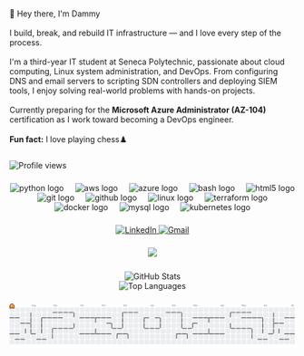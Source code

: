 <br clear="both">

<!-- 👋 Intro -->
<p align="left">👋 Hey there, I'm Dammy<br><br>I build, break, and rebuild IT infrastructure — and I love every step of the process.<br><br>I'm a third-year IT student at Seneca Polytechnic, passionate about cloud computing, Linux system administration, and DevOps. From configuring DNS and email servers to scripting SDN controllers and deploying SIEM tools, I enjoy solving real-world problems with hands-on projects.<br><br>Currently preparing for the <b>Microsoft Azure Administrator (AZ-104)</b> certification as I work toward becoming a DevOps engineer.<br><br><b>Fun fact:</b> I love playing chess♟️</p>

###

<!-- 👁️ Profile Views -->
<p align="left">
  <img src="https://komarev.com/ghpvc/?username=Dammy-578&label=Profile%20views&color=0e75b6&style=flat" alt="Profile views" />
</p>

###

<!-- 🧰 Skills Icons -->
<div align="center">
  <img src="https://skillicons.dev/icons?i=py" height="60" alt="python logo" />
  <img width="12" />
  <img src="https://cdn.jsdelivr.net/gh/devicons/devicon/icons/amazonwebservices/amazonwebservices-line-wordmark.svg" height="60" alt="aws logo" />
  <img width="12" />
  <img src="https://cdn.jsdelivr.net/gh/devicons/devicon/icons/azure/azure-original.svg" height="60" alt="azure logo" />
  <img width="12" />
  <img src="https://cdn.jsdelivr.net/gh/devicons/devicon/icons/bash/bash-original.svg" height="60" alt="bash logo" />
  <img width="12" />
  <img src="https://cdn.jsdelivr.net/gh/devicons/devicon/icons/html5/html5-original.svg" height="60" alt="html5 logo" />
  <img width="12" />
  <img src="https://cdn.jsdelivr.net/gh/devicons/devicon/icons/git/git-original.svg" height="60" alt="git logo" />
  <img width="12" />
  <img src="https://cdn.jsdelivr.net/gh/devicons/devicon/icons/github/github-original.svg" height="60" alt="github logo" />
  <img width="12" />
  <img src="https://cdn.jsdelivr.net/gh/devicons/devicon/icons/linux/linux-original.svg" height="60" alt="linux logo" />
  <img width="12" />
  <img src="https://cdn.jsdelivr.net/gh/devicons/devicon/icons/terraform/terraform-original.svg" height="60" alt="terraform logo" />
  <img width="12" />
  <img src="https://cdn.jsdelivr.net/gh/devicons/devicon/icons/docker/docker-original.svg" height="60" alt="docker logo" />
  <img width="12" />
  <img src="https://cdn.jsdelivr.net/gh/devicons/devicon/icons/mysql/mysql-original.svg" height="60" alt="mysql logo" />
  <img width="12" />
  <img src="https://cdn.jsdelivr.net/gh/devicons/devicon/icons/kubernetes/kubernetes-plain.svg" height="60" alt="kubernetes logo" />
</div>

###

<!-- 📬 Contact -->
<div align="center">
  <a href="https://www.linkedin.com/in/dammy-o-27182b194/" target="_blank">
    <img src="https://img.shields.io/static/v1?message=LinkedIn&logo=linkedin&label=&color=0077B5&logoColor=white&labelColor=&style=for-the-badge" height="25" alt="LinkedIn" />
  </a>
  <a href="mailto:ddammy578@gmail.com" target="_blank">
    <img src="https://img.shields.io/static/v1?message=Gmail&logo=gmail&label=&color=D14836&logoColor=white&labelColor=&style=for-the-badge" height="25" alt="Gmail" />
  </a>
</div>

###

<!-- 🏆 GitHub Trophies -->
<div align="center">
  <img src="https://github-profile-trophy.vercel.app/?username=Dammy-578&theme=dracula&margin-w=15&margin-h=15" />
</div>

###

<!-- 📊 GitHub Stats -->
<div align="center">
  <img src="https://github-readme-stats.vercel.app/api?username=Dammy-578&show_icons=true&theme=dracula" alt="GitHub Stats" />
  <br />
  <img src="https://github-readme-stats.vercel.app/api/top-langs/?username=Dammy-578&layout=compact&theme=dracula" alt="Top Languages" />
</div>

###

<!-- 🎮 Pacman GitHub Contribution Graph -->
<picture>
  <source media="(prefers-color-scheme: dark)" srcset="https://raw.githubusercontent.com/Dammy-578/Dammy-578/output/pacman-contribution-graph-dark.svg">
  <source media="(prefers-color-scheme: light)" srcset="https://raw.githubusercontent.com/Dammy-578/Dammy-578/output/pacman-contribution-graph.svg">
  <img alt="Pacman contribution graph" src="https://raw.githubusercontent.com/Dammy-578/Dammy-578/output/pacman-contribution-graph.svg">
</picture>
